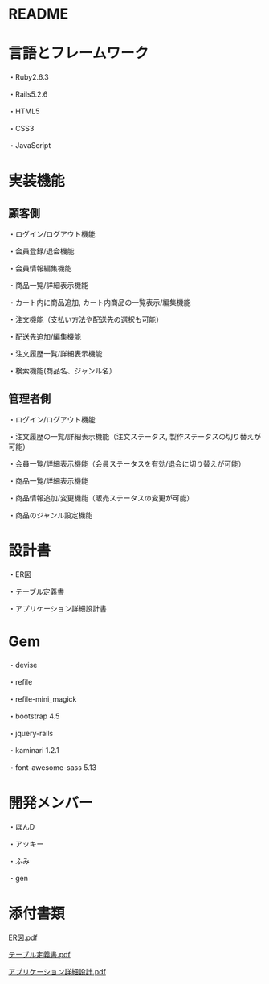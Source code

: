 # README

# 言語とフレームワーク
・Ruby2.6.3

・Rails5.2.6

・HTML5

・CSS3

・JavaScript

# 実装機能
## 顧客側
・ログイン/ログアウト機能

・会員登録/退会機能

・会員情報編集機能

・商品一覧/詳細表示機能

・カート内に商品追加, カート内商品の一覧表示/編集機能

・注文機能（支払い方法や配送先の選択も可能）

・配送先追加/編集機能

・注文履歴一覧/詳細表示機能

・検索機能(商品名、ジャンル名）

## 管理者側

・ログイン/ログアウト機能

・注文履歴の一覧/詳細表示機能（注文ステータス, 製作ステータスの切り替えが可能）

・会員一覧/詳細表示機能（会員ステータスを有効/退会に切り替えが可能）

・商品一覧/詳細表示機能

・商品情報追加/変更機能（販売ステータスの変更が可能）

・商品のジャンル設定機能

# 設計書
・ER図

・テーブル定義書

・アプリケーション詳細設計書

# Gem
・devise

・refile

・refile-mini_magick

・bootstrap 4.5

・jquery-rails

・kaminari 1.2.1

・font-awesome-sass 5.13

# 開発メンバー

・ほんD

・アッキー

・ふみ

・gen

# 添付書類
[ER図.pdf](https://github.com/dwc-202108-h/naganocake/files/7231018/ER.pdf)

[テーブル定義書.pdf](https://github.com/dwc-202108-h/naganocake/files/7231019/default.pdf)

[アプリケーション詳細設計.pdf](https://github.com/dwc-202108-h/naganocake/files/7231020/default.pdf)


